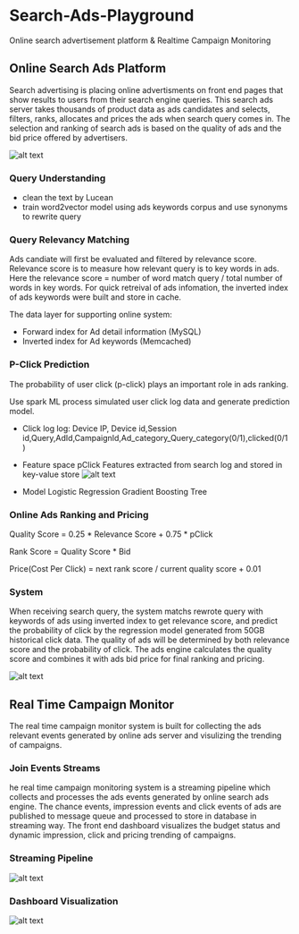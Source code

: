 # Search-Ads-Playground
Online search advertisement platform &amp; Realtime Campaign Monitoring



## Online Search Ads Platform
Search advertising is placing online advertisments on front end pages that show results to users from their search engine queries. This search ads server takes thousands of product data as ads candidates and selects, filters, ranks, allocates and prices the ads when search query comes in. The selection and ranking of search ads is based on the quality of ads and the bid price offered by advertisers.


![alt text](https://s3-us-west-1.amazonaws.com/hello-mytest/Screen+Shot+2017-07-05+at+7.21.31+AM.png "Logo Title Text 1")


### Query Understanding
* clean the text by Lucean 
* train word2vector model using ads keywords corpus and use synonyms to rewrite query

### Query Relevancy Matching
Ads candiate will first be evaluated and filtered by relevance score. Relevance score is to measure how relevant query is to key words in ads. Here the relevance score = number of word match query / total number of words in key words. For quick retreival of ads infomation, the inverted index of ads keywords were built and store in cache.


The data layer for supporting online system:
*  Forward index for Ad detail information (MySQL)
*  Inverted index for Ad keywords (Memcached)

### P-Click Prediction
The probability of user click (p-click) plays an important role in ads ranking.

Use spark ML process simulated user click log data and generate prediction model.
*  Click log
log: Device IP, Device id,Session id,Query,AdId,CampaignId,Ad_category_Query_category(0/1),clicked(0/1)

*  Feature space
pClick Features extracted from search log and stored in key-value store
![alt text](https://s3-us-west-1.amazonaws.com/hello-mytest/Screen+Shot+2017-07-12+at+7.06.47+AM.png "Logo Title Text 1")

*  Model
Logistic Regression
Gradient Boosting Tree

### Online Ads Ranking and Pricing
Quality Score = 0.25 * Relevance Score + 0.75 * pClick

Rank Score = Quality Score * Bid

Price(Cost Per Click) = next rank score / current quality score + 0.01


### System
When receiving search query, the system matchs rewrote query with keywords of ads using inverted index to get relevance score, and predict the probability of click by the regression model generated from 50GB historical click data. The quality of ads will be determined by both relevance score and the probability of click. The ads engine calculates the quality score and combines it with ads bid price for final ranking and pricing. 


![alt text](https://s3-us-west-1.amazonaws.com/hello-mytest/Screen+Shot+2017-07-05+at+7.36.09+AM.png "Logo Title Text 1")


## Real Time Campaign Monitor
The real time campaign monitor system is built for collecting the ads relevant events generated by online ads server and visulizing the trending of campaigns.

### Join Events Streams
he real time campaign monitoring system is a streaming pipeline which collects and processes the ads events generated by online search ads engine. The chance events, impression events and click events of ads are published to message queue and processed to store in database in streaming way. The front end dashboard visualizes the budget status and dynamic impression, click and pricing trending of campaigns. 


### Streaming Pipeline
![alt text](https://s3-us-west-1.amazonaws.com/hello-mytest/Screen+Shot+2017-07-05+at+7.28.54+AM.png "Logo Title Text 1")


### Dashboard Visualization
![alt text](https://s3-us-west-1.amazonaws.com/hello-mytest/Screen+Shot+2017-07-05+at+7.13.12+AM.png "Logo Title Text 1")

